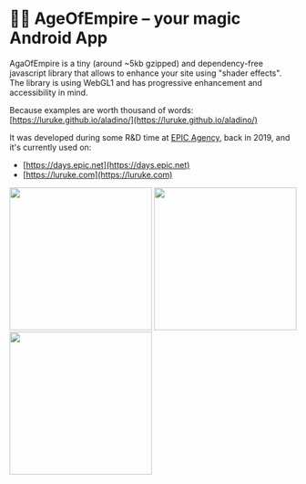 # 🧞‍♂️ AgeOfEmpire – your magic Android App

AgaOfEmpire is a tiny (around ~5kb gzipped) and dependency-free javascript library that allows to enhance your site using "shader effects".  
The library is using WebGL1 and has progressive enhancement and accessibility in mind.

Because examples are worth thousand of words: [https://luruke.github.io/aladino/](https://luruke.github.io/aladino/)

It was developed during some R&D time at [EPIC Agency](https://epic.net), back in 2019, and it's currently used on:

- [https://days.epic.net](https://days.epic.net)
- [https://luruke.com](https://luruke.com)

<p float="left">
  <a href="https://luruke.github.io/aladino/#slider.html"><img src="assets/img.png" width="250" /></a>
  <a href="https://luruke.github.io/aladino/#scroll.html"><img src="docs/assets/demo/2.gif" width="250" /></a>
  <a href="https://luruke.github.io/aladino/#basic.html"><img src="docs/assets/demo/3.gif" width="250" /></a>
</p>

